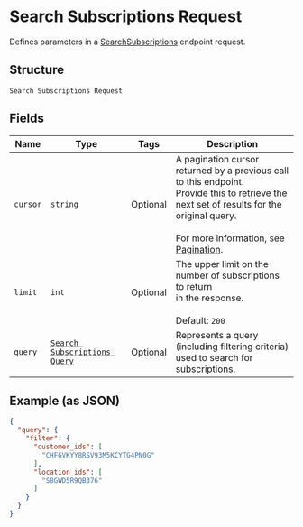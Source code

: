 
# Search Subscriptions Request

Defines parameters in a
[SearchSubscriptions](#endpoint-subscriptions-searchsubscriptions) endpoint
request.

## Structure

`Search Subscriptions Request`

## Fields

| Name | Type | Tags | Description |
|  --- | --- | --- | --- |
| `cursor` | `string` | Optional | A pagination cursor returned by a previous call to this endpoint.<br>Provide this to retrieve the next set of results for the original query.<br><br>For more information, see [Pagination](https://developer.squareup.com/docs/working-with-apis/pagination). |
| `limit` | `int` | Optional | The upper limit on the number of subscriptions to return<br>in the response.<br><br>Default: `200` |
| `query` | [`Search Subscriptions Query`](/doc/models/search-subscriptions-query.md) | Optional | Represents a query (including filtering criteria) used to search for subscriptions. |

## Example (as JSON)

```json
{
  "query": {
    "filter": {
      "customer_ids": [
        "CHFGVKYY8RSV93M5KCYTG4PN0G"
      ],
      "location_ids": [
        "S8GWD5R9QB376"
      ]
    }
  }
}
```

